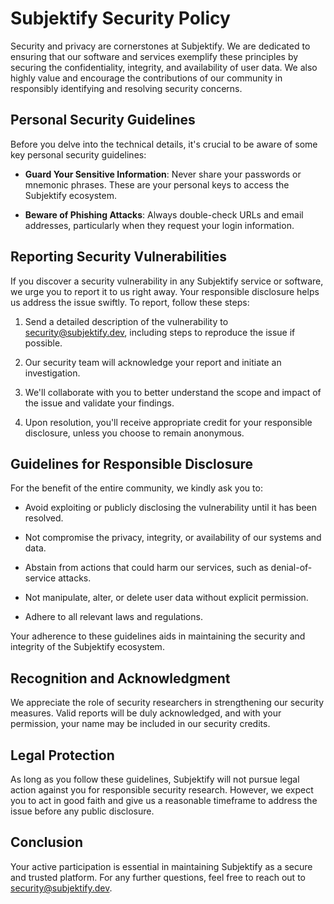 # Subjektify Security Policy

Security and privacy are cornerstones at Subjektify. We are dedicated to ensuring that our software and services exemplify these principles by securing the confidentiality, integrity, and availability of user data. We also highly value and encourage the contributions of our community in responsibly identifying and resolving security concerns.

## Personal Security Guidelines

Before you delve into the technical details, it's crucial to be aware of some key personal security guidelines:

- **Guard Your Sensitive Information**: Never share your passwords or mnemonic phrases. These are your personal keys to access the Subjektify ecosystem.
  
- **Beware of Phishing Attacks**: Always double-check URLs and email addresses, particularly when they request your login information.

## Reporting Security Vulnerabilities

If you discover a security vulnerability in any Subjektify service or software, we urge you to report it to us right away. Your responsible disclosure helps us address the issue swiftly. To report, follow these steps:

1. Send a detailed description of the vulnerability to [security@subjektify.dev](mailto:security@subjektify.dev), including steps to reproduce the issue if possible.

2. Our security team will acknowledge your report and initiate an investigation.

3. We'll collaborate with you to better understand the scope and impact of the issue and validate your findings.

4. Upon resolution, you'll receive appropriate credit for your responsible disclosure, unless you choose to remain anonymous.

## Guidelines for Responsible Disclosure

For the benefit of the entire community, we kindly ask you to:

- Avoid exploiting or publicly disclosing the vulnerability until it has been resolved.

- Not compromise the privacy, integrity, or availability of our systems and data.

- Abstain from actions that could harm our services, such as denial-of-service attacks.

- Not manipulate, alter, or delete user data without explicit permission.

- Adhere to all relevant laws and regulations.

Your adherence to these guidelines aids in maintaining the security and integrity of the Subjektify ecosystem.

## Recognition and Acknowledgment

We appreciate the role of security researchers in strengthening our security measures. Valid reports will be duly acknowledged, and with your permission, your name may be included in our security credits.

## Legal Protection

As long as you follow these guidelines, Subjektify will not pursue legal action against you for responsible security research. However, we expect you to act in good faith and give us a reasonable timeframe to address the issue before any public disclosure.

## Conclusion

Your active participation is essential in maintaining Subjektify as a secure and trusted platform. For any further questions, feel free to reach out to [security@subjektify.dev](mailto:security@subjektify.dev).
